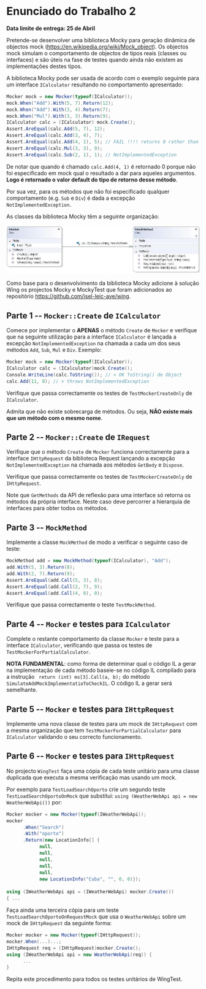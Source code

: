 # Enunciado do Trabalho 2

**Data limite de entrega: 25 de Abril**

Pretende-se desenvolver uma biblioteca Mocky para geração dinâmica de objectos
mock (https://en.wikipedia.org/wiki/Mock_object). Os objectos mock simulam o
comportamento de objectos de tipos reais (classes ou interfaces) e são úteis na
fase de testes quando ainda não existem as implementações destes tipos.

A biblioteca Mocky pode ser usada de acordo com o exemplo seguinte para um
interface `ICalculator` resultando no comportamento apresentado:


```csharp
Mocker mock = new Mocker(typeof(ICalculator));
mock.When("Add").With(5, 7).Return(12);
mock.When("Add").With(3, 4).Return(7);
mock.When("Mul").With(3, 3).Return(9);
ICalculator calc = (ICalculator) mock.Create();
Assert.AreEqual(calc.Add(5, 7), 12);
Assert.AreEqual(calc.Add(3, 4), 7);
Assert.AreEqual(calc.Add(4, 1), 5); // FAIL !!!! returns 0 rather than 5
Assert.AreEqual(calc.Mul(3, 3), 9);
Assert.AreEqual(calc.Sub(2, 1), 1); // NotImplementedException
```

De notar que quando é chamado `calc.Add(4, 1)` é retornado 0 porque não foi
especificado em mock qual o resultado a dar para aqueles argumentos. **Logo é
retornado o valor default do tipo de retorno desse método**.

Por sua vez, para os métodos que não foi especificado qualquer comportamento
(e.g. `Sub` e `Div`) é dada a excepção `NotImplementedException`.

As classes da biblioteca Mocky têm a seguinte organização:

<img src="assets/Mocky.jpg" width="700px">

Como base para o desenvolvimento da biblioteca Mocky adicione à solução Wing os
projectos Mocky e MockyTest que foram adicionados ao repositório
https://github.com/isel-leic-ave/wing.

## Parte 1 --  `Mocker::Create` de `ICalculator`

Comece por implementar o **APENAS** o método `Create` de `Mocker` e verifique que na
seguinte utilização para a interface `ICalculator` é lançada a excepção
`NotImplementedException` na chamada a cada um dos seus métodos `Add`, `Sub`, `Mul` e
`Div`. Exemplo:

```csharp
Mocker mock = new Mocker(typeof(ICalculator));
ICalculator calc = (ICalculator)mock.Create();
Console.WriteLine(calc.ToString()); // > OK ToString() de Object
calc.Add(11, 8); // > throws NotImplementedException
```

Verifique que passa correctamente os testes de `TestMockerCreateOnly` de
`ICalculator`.

Admita que não existe sobrecarga de métodos. Ou seja, **NÃO existe mais que um
método com o mesmo nome**.


## Parte 2 --  `Mocker::Create` de `IRequest`

Verifique que o método `Create` de `Mocker` funciona correctamente para a
interface `IHttpRequest` da biblioteca Request lançando a excepção
`NotImplementedException` na chamada aos métodos `GetBody` e `Dispose`.

Verifique que passa correctamente os testes de `TestMockerCreateOnly` de
`IHttpRequest`.

Note que `GetMethods` da API de reflexão para uma interface só retorna os métodos
da própria interface. Neste caso deve percorrer a hierarquia de interfaces para
obter todos os métodos.

## Parte 3 --  `MockMethod`

Implemente a classe `MockMethod` de modo a verificar o seguinte caso de teste:

```csharp
MockMethod add = new MockMethod(typeof(ICalculator), "Add");
add.With(5, 3).Return(8);
add.With(2, 7).Return(9);
Assert.AreEqual(add.Call(5, 3), 8);
Assert.AreEqual(add.Call(2, 7), 9);
Assert.AreEqual(add.Call(4, 8), 0);
```

Verifique que passa correctamente o teste `TestMockMethod`.

## Parte 4 --  `Mocker` e testes para `ICalculator`

Complete o restante comportamento da classe `Mocker` e teste para a interface
`ICalculator`, verificando que passa os testes de
`TestMockerForPartialCalculator`.

**NOTA FUNDAMENTAL**: como forma de determinar qual o código IL a gerar na
implementação de cada método baseie-se no código IL compilado para a instrução `
return (int) ms[3].Call(a, b);` do método
`SimulateAddMockImplementatioToCheckIL`. O código IL a gerar será semelhante. 

## Parte 5 --  `Mocker` e testes para `IHttpRequest`

Implemente uma nova classe de testes para um mock de `IHttpRequest` com a mesma
organização que tem `TestMockerForPartialCalculator` para `ICalculator`
validando o seu correcto funcionamento.

## Parte 6 --  `Mocker` e testes para `IHttpRequest`

No projecto `WingTest` faça uma cópia de cada teste unitário para uma classe
duplicada que executa a mesma verificação mas usando um mock.

Por exemplo para `TestLoadSearchOporto` crie um segundo teste
`TestLoadSearchOportoOnMock` que substitui: `using (WeatherWebApi api = new
WeatherWebApi())` por:

```csharp
Mocker mocker = new Mocker(typeof(IWeatherWebApi));
mocker
      .When("Search")
      .With("oporto")
      .Return(new LocationInfo[] {
            null,
            null,
            null,
            null,
            null,
            new LocationInfo("Cuba", "", 0, 0)});

using (IWeatherWebApi api = (IWeatherWebApi) mocker.Create())
{ ...
```

Faça ainda uma terceira cópia para um teste ` TestLoadSearchOportoOnRequestMock`
que usa o `WeatherWebApi` sobre um mock de `IHttpRequest` da seguinte forma: 

```csharp
Mocker mocker = new Mocker(typeof(IHttpRequest));
mocker.When(...)...;
IHttpRequest req = (IHttpRequest)mocker.Create();
using (IWeatherWebApi api = new WeatherWebApi(req)) {
      ...
}
```

Repita este procedimento para todos os testes unitários de WingTest.
